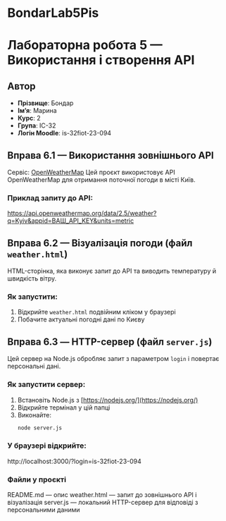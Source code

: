 # BondarLab5Pis
# Лабораторна робота 5 — Використання і створення API

## Автор
- **Прізвище**: Бондар
- **Ім’я**: Марина
- **Курс**: 2
- **Група**: ІС-32
- **Логін Moodle**: is-32fiot-23-094


## Вправа 6.1 — Використання зовнішнього API
Сервіс: [OpenWeatherMap](https://openweathermap.org/)
Цей проєкт використовує API OpenWeatherMap для отримання поточної погоди в місті Київ.
### Приклад запиту до API:
https://api.openweathermap.org/data/2.5/weather?q=Kyiv&appid=ВАШ_API_KEY&units=metric


## Вправа 6.2 — Візуалізація погоди (файл `weather.html`)
HTML-сторінка, яка виконує запит до API та виводить температуру й швидкість вітру.
### Як запустити:
1. Відкрийте `weather.html` подвійним кліком у браузері
2. Побачите актуальні погодні дані по Києву


## Вправа 6.3 — HTTP-сервер (файл `server.js`)
Цей сервер на Node.js обробляє запит з параметром `login` і повертає персональні дані.
### Як запустити сервер:
1. Встановіть Node.js з [https://nodejs.org/](https://nodejs.org/)
2. Відкрийте термінал у цій папці
3. Виконайте:
   ```bash
   node server.js
###  У браузері відкрийте:
http://localhost:3000/?login=is-32fiot-23-094


### Файли у проєкті
README.md — опис
weather.html — запит до зовнішнього API і візуалізація
server.js — локальний HTTP-сервер для відповіді з персональними даними